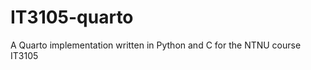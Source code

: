 IT3105-quarto
=============

A Quarto implementation written in Python and C for the NTNU course IT3105